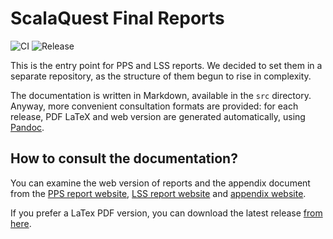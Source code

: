 # ScalaQuest Final Reports

![CI](https://github.com/scalaquest/Reports/workflows/CI/badge.svg)
![Release](https://img.shields.io/github/v/release/scalaquest/Reports?label=Release)

This is the entry point for PPS and LSS reports. We decided to set them in a
separate repository, as the structure of them begun to rise in complexity.

The documentation is written in Markdown, available in the `src` directory. Anyway, more convenient consultation formats 
are provided: for
each release, PDF LaTeX and web version are generated automatically, using [Pandoc](https://pandoc.org/index.html).

## How to consult the documentation?

You can examine the web version of reports and the appendix document from the
[PPS report website](https://scalaquest.github.io/Reports/docs/pps-report.html),
[LSS report website](https://scalaquest.github.io/Reports/docs/lss-report.html) and
[appendix website](https://scalaquest.github.io/Reports/docs/appendix.html).

If you prefer a LaTex PDF version, you can download the latest release 
[from here](https://github.com/scalaquest/Reports/releases/latest).
